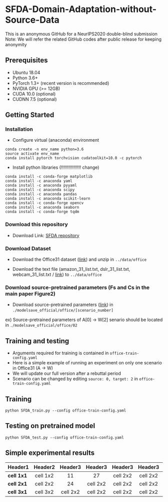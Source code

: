 # SFDA-Domain-Adaptation-without-Source-Data
This is an anonymous GitHub for a NeurIPS2020 double-blind submission     
Note: We will refer the related GitHub codes after public release for keeping anonymity

## Prerequisites
* Ubuntu 18.04    
* Python 3.6+    
* PyTorch 1.3+ (recent version is recommended)     
* NVIDIA GPU (>= 12GB)      
* CUDA 10.0 (optional)         
* CUDNN 7.5 (optional)         

## Getting Started

### Installation
* Configure virtual (anaconda) environment
```
conda create -n env_name python=3.6
source activate env_name
conda install pytorch torchvision cudatoolkit=10.0 -c pytorch
```
* Install python libraries (!!!!!!!!!!!!!!!! change)
```
conda install -c conda-forge matplotlib
conda install -c anaconda yaml
conda install -c anaconda pyyaml 
conda install -c anaconda scipy
conda install -c anaconda pandas 
conda install -c anaconda scikit-learn 
conda install -c conda-forge opencv
conda install -c anaconda seaborn
conda install -c conda-forge tqdm
```

### Download this repository
* Download 
Link: [SFDA repository][a]

[a]: https://git@github.com:youngryan1993/SFDA-Domain-Adaptation-without-Source-Data.git


### Download Dataset
* Download the Office31 dataset ([link][b]) and unzip in ```../data/office```     

[b]: https://drive.google.com/file/d/0B4IapRTv9pJ1WGZVd1VDMmhwdlE/view

* Download the text file (amazon_31_list.txt, dslr_31_list.txt, webcam_31_list.txt / [link][c]) to ```../data/office```  

[c]: https://drive.google.com/drive/folders/11wFsBoG--cm7uD0L-7L5X5hprWDCMBpH?usp=sharing


### Download source-pretrained parameters (Fs and Cs in the main paper Figure2)
* Download source-pretrained parameters ([link][d]) in ```./modelsave_official/office/[scenario_number]```    

[d]: https://drive.google.com/drive/folders/1mkzEl8SHQ0mVFnYV0CvZIdeLstCm2shy?usp=sharing

   ex) Source-pretrained parameters of A[0] -> W[2] senario should be located in ```./modelsave_official/office/02```    


## Training and testing

* Arguments required for training is contained in ```office-train-config.yaml  ``` 
* Here is a simple example of running an experiment on only one scenario in Office31 (A -> W)     
* We will update our full version after a rebuttal period    
* Scenario can be changed by editing ```source: 0, target: 2```  in ```office-train-config.yaml```

## Training
```
python SFDA_train.py --config office-train-config.yaml
```

## Testing on pretrained model
```
python SFDA_test.py --config office-train-config.yaml
```


## Simple experimental results

|  <center>Header1</center> |  <center>Header2</center> |  <center>Header3</center> |  <center>Header3</center> |  <center>Header3</center> |  <center>Header3</center> |  <center>Header3</center> |
|:--------|:--------:|--------:|--------:|--------:|--------:|--------:|
|**cell 1x1** </center>| <center>cell 1x2 | <center>11 | <center>27 | <center>cell 2x2 | <center>cell 2x2 | <center>cell 2x2 |
|**cell 2x1** </center>| <center>cell 2x2 | <center>24 | <center>cell 2x2 | <center>cell 2x2 | <center>cell 2x2 | <center>cell 2x2 |
|**cell 3x1** </center>| <center>cell 3x2 | <center>cell 2x2 | <center>cell 2x2 | <center>cell 2x2 | <center>cell 2x2 | <center>cell 2x2 |
